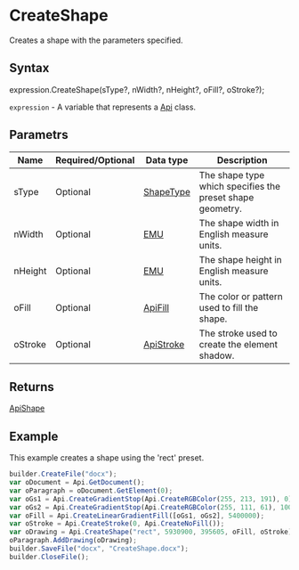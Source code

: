 # CreateShape

Creates a shape with the parameters specified.

## Syntax

expression.CreateShape(sType?, nWidth?, nHeight?, oFill?, oStroke?);

`expression` - A variable that represents a [Api](../Api.md) class.

## Parametrs

| **Name** | **Required/Optional** | **Data type** | **Description** |
| ------------- | ------------- | ------------- | ------------- |
| sType | Optional | [ShapeType](../../../Enumerations/ShapeType.md) | The shape type which specifies the preset shape geometry. |
| nWidth | Optional | [EMU](../../../Enumerations/Emu.md) | The shape width in English measure units. |
| nHeight | Optional | [EMU](../../../Enumerations/Emu.md) | The shape height in English measure units. |
| oFill | Optional | [ApiFill](../../ApiFill/ApiFill.md) | The color or pattern used to fill the shape. |
| oStroke | Optional | [ApiStroke](../../ApiStroke/ApiStroke.md) | The stroke used to create the element shadow. |

## Returns

[ApiShape](../../ApiShape/ApiShape.md)

## Example

This example creates a shape using the 'rect' preset.

```javascript
builder.CreateFile("docx");
var oDocument = Api.GetDocument();
var oParagraph = oDocument.GetElement(0);
var oGs1 = Api.CreateGradientStop(Api.CreateRGBColor(255, 213, 191), 0);
var oGs2 = Api.CreateGradientStop(Api.CreateRGBColor(255, 111, 61), 100000);
var oFill = Api.CreateLinearGradientFill([oGs1, oGs2], 5400000);
var oStroke = Api.CreateStroke(0, Api.CreateNoFill());
var oDrawing = Api.CreateShape("rect", 5930900, 395605, oFill, oStroke);
oParagraph.AddDrawing(oDrawing);
builder.SaveFile("docx", "CreateShape.docx");
builder.CloseFile();
```